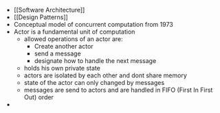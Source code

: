 - [[Software Architecture]]
- [[Design Patterns]]
- Conceptual model of concurrent computation from 1973
- Actor is a fundamental unit of computation
	- allowed operations of an actor are:
		- Create another actor
		- send a message
		- designate how to handle the next message
	- holds his own private state
	- actors are isolated by each other and dont share memory
	- state of the actor can only changed by messages
	- messages are send to actors and are handled in FIFO (First In First Out) order
-